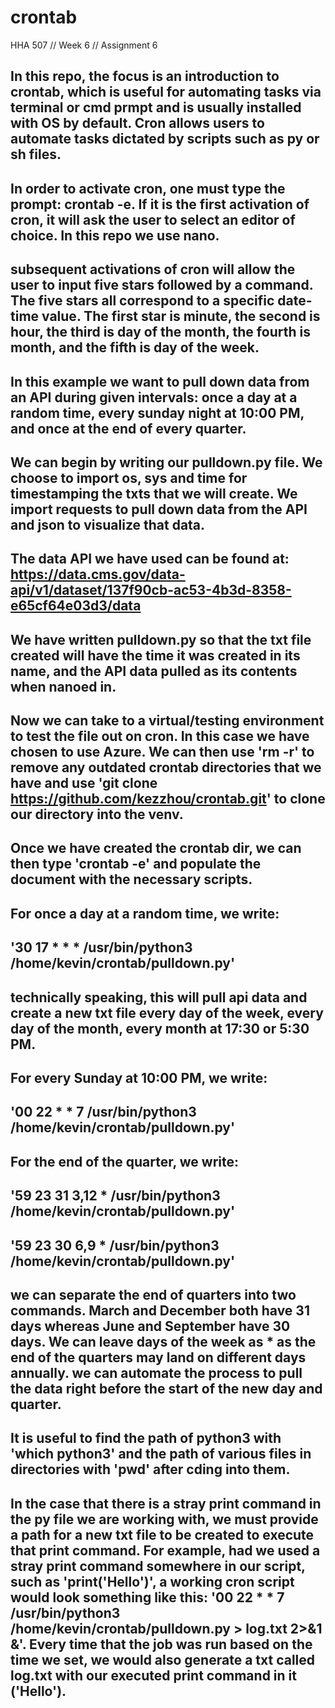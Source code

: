 # crontab
HHA 507 // Week 6 // Assignment 6

## In this repo, the focus is an introduction to crontab, which is useful for automating tasks via terminal or cmd prmpt and is usually installed with OS by default. Cron allows users to automate tasks dictated by scripts such as py or sh files.

## In order to activate cron, one must type the prompt: crontab -e. If it is the first activation of cron, it will ask the user to select an editor of choice. In this repo we use nano.

## subsequent activations of cron will allow the user to input five stars followed by a command. The five stars all correspond to a specific date-time value. The first star is minute, the second is hour, the third is day of the month, the fourth is month, and the fifth is day of the week. 

## In this example we want to pull down data from an API during given intervals: once a day at a random time, every sunday night at 10:00 PM, and once at the end of every quarter.

## We can begin by writing our pulldown.py file. We choose to import os, sys and time for timestamping the txts that we will create. We import requests to pull down data from the API and json to visualize that data.

## The data API we have used can be found at: https://data.cms.gov/data-api/v1/dataset/137f90cb-ac53-4b3d-8358-e65cf64e03d3/data

## We have written pulldown.py so that the txt file created will have the time it was created in its name, and the API data pulled as its contents when nanoed in.

## Now we can take to a virtual/testing environment to test the file out on cron. In this case we have chosen to use Azure. We can then use 'rm -r' to remove any outdated crontab directories that we have and use 'git clone https://github.com/kezzhou/crontab.git' to clone our directory into the venv.

## Once we have created the crontab dir, we can then type 'crontab -e' and populate the document with the necessary scripts.

## For once a day at a random time, we write:
## '30 17 * * * /usr/bin/python3 /home/kevin/crontab/pulldown.py'
## technically speaking, this will pull api data and create a new txt file every day of the week, every day of the month, every month at 17:30 or 5:30 PM.

## For every Sunday at 10:00 PM, we write:
## '00 22 * * 7 /usr/bin/python3 /home/kevin/crontab/pulldown.py'

## For the end of the quarter, we write:
## '59 23 31 3,12 * /usr/bin/python3 /home/kevin/crontab/pulldown.py'
## '59 23 30 6,9 * /usr/bin/python3 /home/kevin/crontab/pulldown.py'
## we can separate the end of quarters into two commands. March and December both have 31 days whereas June and September have 30 days. We can leave days of the week as * as the end of the quarters may land on different days annually. we can automate the process to pull the data right before the start of the new day and quarter.

## It is useful to find the path of python3 with 'which python3' and the path of various files in directories with 'pwd' after cding into them. 

## In the case that there is a stray print command in the py file we are working with, we must provide a path for a new txt file to be created to execute that print command. For example, had we used a stray print command somewhere in our script, such as 'print('Hello')', a working cron script would look something like this: '00 22 * * 7 /usr/bin/python3 /home/kevin/crontab/pulldown.py > log.txt 2>&1 &'. Every time that the job was run based on the time we set, we would also generate a txt called log.txt with our executed print command in it ('Hello').